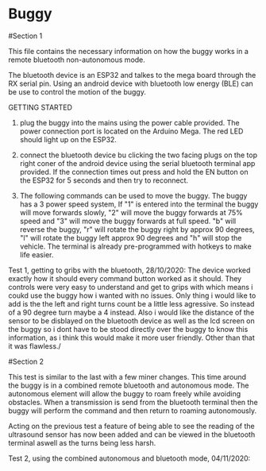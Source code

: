 # Buggy

#Section 1

This file contains the necessary information on how the buggy works in a remote bluetooth non-autonomous mode.

The bluetooth device is an ESP32 and talkes to the mega board through the RX serial pin. Using an android device with bluetooth low energy (BLE) can be use to control the motion of the buggy.

GETTING STARTED

1. plug the buggy into the mains using the power cable provided. The power connection port is located on the Arduino Mega. The red LED should light up on the ESP32.

2. connect the bluetooth device bu clicking the two facing plugs on the top right coner of the android device using the serial bluetooth terminal app provided. If the connection times out press and hold the EN button on the ESP32 for 5 seconds and then try to reconnect.

3. The following commands can be used to move the buggy. The buggy has a 3 power speed system, If "1" is entered into the terminal the buggy will move forwards slowly, "2" will move the buggy forwards at 75% speed and "3" will move the buggy forwards at full speed. "b" will reverse the buggy, "r" will rotate the buggy right by approx 90 degrees, "l" will rotate the buggy left approx 90 degrees and "h" will stop the vehicle. The terminal is already pre-programmed with hotkeys to make life easier. 



Test 1, getting to gribs with the bluetooth, 28/10/2020: The device worked exactly how it should every command button worked as it should. They controls were very easy to understand and get to grips with which means i coukd use the buggy how i wanted with no issues. Only thing i would like to add is the the left and right turns count be a little less agressive. So instead of a 90 degree turn maybe a 4 instead. Also i would like the distance of the sensor to be disblayed on the bluetooth device as well as the lcd screen on the buggy so i dont have to be stood directly over the buggy to know this information, as i think this would make it more user friendly. Other than that it was flawless./



#Section 2

This test is similar to the last with a few miner changes. This time around the buggy is in a combined remote bluetooth and autonomous mode. The autonomous element will allow the buggy to roam freely while avoiding obstacles. When a transmission is send from the bluetooth terminal then the buggy will perform the command and then return to roaming autonomously. 

Acting on the previous test a feature of being able to see the reading of the ultrasound sensor has now been added and can be viewed in the bluetooth terminal aswell as the turns being less harsh.

Test 2, using the combined autonomous and bluetooth mode, 04/11/2020: 

